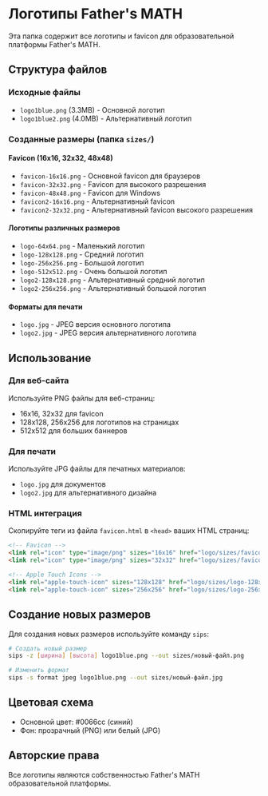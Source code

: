 # Логотипы Father's MATH

Эта папка содержит все логотипы и favicon для образовательной платформы Father's MATH.

## Структура файлов

### Исходные файлы
- `logo1blue.png` (3.3MB) - Основной логотип
- `logo1blue2.png` (4.0MB) - Альтернативный логотип

### Созданные размеры (папка `sizes/`)

#### Favicon (16x16, 32x32, 48x48)
- `favicon-16x16.png` - Основной favicon для браузеров
- `favicon-32x32.png` - Favicon для высокого разрешения
- `favicon-48x48.png` - Favicon для Windows
- `favicon2-16x16.png` - Альтернативный favicon
- `favicon2-32x32.png` - Альтернативный favicon высокого разрешения

#### Логотипы различных размеров
- `logo-64x64.png` - Маленький логотип
- `logo-128x128.png` - Средний логотип
- `logo-256x256.png` - Большой логотип
- `logo-512x512.png` - Очень большой логотип
- `logo2-128x128.png` - Альтернативный средний логотип
- `logo2-256x256.png` - Альтернативный большой логотип

#### Форматы для печати
- `logo.jpg` - JPEG версия основного логотипа
- `logo2.jpg` - JPEG версия альтернативного логотипа

## Использование

### Для веб-сайта
Используйте PNG файлы для веб-страниц:
- 16x16, 32x32 для favicon
- 128x128, 256x256 для логотипов на страницах
- 512x512 для больших баннеров

### Для печати
Используйте JPG файлы для печатных материалов:
- `logo.jpg` для документов
- `logo2.jpg` для альтернативного дизайна

### HTML интеграция
Скопируйте теги из файла `favicon.html` в `<head>` ваших HTML страниц:

```html
<!-- Favicon -->
<link rel="icon" type="image/png" sizes="16x16" href="logo/sizes/favicon-16x16.png">
<link rel="icon" type="image/png" sizes="32x32" href="logo/sizes/favicon-32x32.png">

<!-- Apple Touch Icons -->
<link rel="apple-touch-icon" sizes="128x128" href="logo/sizes/logo-128x128.png">
<link rel="apple-touch-icon" sizes="256x256" href="logo/sizes/logo-256x256.png">
```

## Создание новых размеров

Для создания новых размеров используйте команду `sips`:

```bash
# Создать новый размер
sips -z [ширина] [высота] logo1blue.png --out sizes/новый-файл.png

# Изменить формат
sips -s format jpeg logo1blue.png --out sizes/новый-файл.jpg
```

## Цветовая схема
- Основной цвет: #0066cc (синий)
- Фон: прозрачный (PNG) или белый (JPG)

## Авторские права
Все логотипы являются собственностью Father's MATH образовательной платформы.

